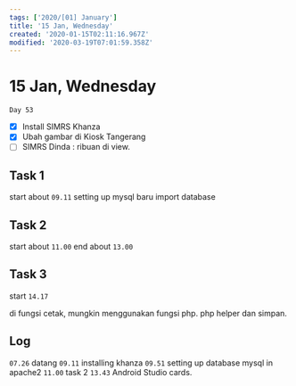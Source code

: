```yaml
---
tags: ['2020/[01] January']
title: '15 Jan, Wednesday'
created: '2020-01-15T02:11:16.967Z'
modified: '2020-03-19T07:01:59.358Z'
---
```


# 15 Jan, Wednesday

`Day 53`

- [X] Install SIMRS Khanza
- [X] Ubah gambar di Kiosk Tangerang
- [ ] SIMRS Dinda : ribuan di view.

## Task 1
start about `09.11`
setting up mysql
baru import database

## Task 2
start about `11.00`
end about `13.00`

## Task 3
start `14.17`

di fungsi cetak, mungkin menggunakan fungsi php. php helper
dan simpan.


## Log
`07.26` datang
`09.11` installing khanza
`09.51` setting up database mysql in apache2
`11.00` task 2
`13.43` Android Studio cards.


